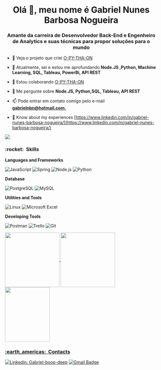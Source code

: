 <h1 align="center">Olá 👋, meu nome é Gabriel Nunes Barbosa Nogueira</h1>
<h3 align="center">Amante da carreira de Desenvolvedor Back-End e Engenheiro de Analytics e suas técnicas para propor soluções para o mundo</h3>

- 🔭 Veja o projeto que criei [O-PY-THA-ON](https://github.com/O-PY-THA-ON)

- 🌱 Atualmente, sei e estou me aprofundando **Node.JS ,Python, Machine Learning, SQL, Tableau, PowerBi, API REST**

- 👯 Estou colaborando  [O-PY-THA-ON](https://github.com/O-PY-THA-ON)

- 💬 Me pergunte sobre **Node.JS, Python,SQL, Tableau, API REST**

- 📫 Pode entrar em contato comigo pelo e-mail **gabrielnbn@hotmail.com,**

- 📄 Know about my experiences [https://www.linkedin.com/in/gabriel-nunes-barbosa-nogueira/](https://www.linkedin.com/in/gabriel-nunes-barbosa-nogueira/)


![](https://komarev.com/ghpvc/?username=Gabriel-boop-deep&color=006bed)

<h3> :rocket: &nbsp;Skills </h3>

**Languages and Frameworks**

  ![JavaScript](https://img.shields.io/badge/javascript-ED8B00?style=for-the-badge&logo=javascript&logoColor=white)
  ![Spring](https://img.shields.io/badge/Spring-6DB33F?style=for-the-badge&logo=spring&logoColor=white)
  ![Node.js](https://img.shields.io/badge/node.js-339933?style=for-the-badge&logo=node.js&logoColor=white)
  ![Python](https://img.shields.io/badge/Python-14354C?style=for-the-badge&logo=python&logoColor=white)
  
**Database**

  ![PostgreSQL](https://img.shields.io/badge/PostgreSQL-316192?style=for-the-badge&logo=postgresql&logoColor=white)
  ![MySQL](https://img.shields.io/badge/MySQL-133331?style=for-the-badge&logo=mysql&logoColor=white)

**Utilities and Tools**

  ![Linux](https://img.shields.io/badge/Linux-E34F26?style=for-the-badge&logo=linux&logoColor=black)
  ![Microsoft Excel](https://img.shields.io/badge/Microsoft_Excel-217346?style=for-the-badge&logo=microsoft-excel&logoColor=white)
  

**Developing Tools**

  ![Postman](https://img.shields.io/badge/Postman-FF6C37?style=for-the-badge&logo=Postman&logoColor=white)
  ![Trello](https://img.shields.io/badge/Trello-0052CC?style=for-the-badge&logo=trello&logoColor=white)
  ![Git](https://img.shields.io/badge/GIT-E44C30?style=for-the-badge&logo=git&logoColor=white)
<br/>

<div>
  <a href="https://github.com/Gabriel-boop-deep">
  <img height="180em"   align="center" src="https://github-readme-stats.vercel.app/api?username=Gabriel-boop-deep&show_icons=true&theme=react&include_all_commits=true&count_private=true"/>
  <img height="180em"  align="center" src="https://github-readme-stats.vercel.app/api/top-langs/?username=Gabriel-boop-deep&layout=compact&langs_count=7&theme=react" />

  <img align="center" width="148" height="180" src="https://media1.tenor.com/images/68e8337fb4eb7e40645d832c64762a8b/tenor.gif?itemid=19443613">
</div>

<h3> :earth_americas: &nbsp;Contacts </h3> 

[![Linkedin: Gabriel-boop-deep](https://img.shields.io/badge/-GabrielNunes-blue?style=flat-square&logo=Linkedin&logoColor=white&link=https://www.linkedin.com/in/gabriel-nunes-barbosa-nogueira/)](https://www.linkedin.com/in/gabriel-nunes-barbosa-nogueira/)
[![Gmail Badge](https://img.shields.io/badge/-gabrielnbn@ufba.br-006bed?style=flat-square&logo=Gmail&logoColor=white&link=mailto:gabrielnbn@ufba.br)](mailto:gabrielnbn@ufba.br)


